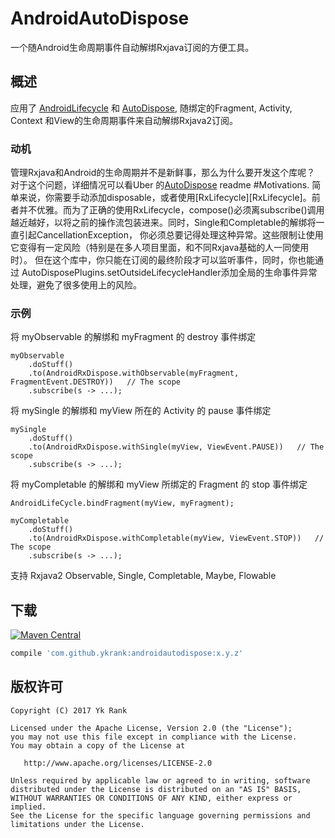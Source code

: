 ﻿# AndroidAutoDispose
一个随Android生命周期事件自动解绑Rxjava订阅的方便工具。

概述
--------
应用了 [AndroidLifecycle][android-lifecycle] 和 [AutoDispose][autodispose], 随绑定的Fragment, Activity, Context 和View的生命周期事件来自动解绑Rxjava2订阅。

### 动机
管理Rxjava和Android的生命周期并不是新鲜事，那么为什么要开发这个库呢？
对于这个问题，详细情况可以看Uber 的[AutoDispose][autodispose] readme #Motivations.
简单来说，你需要手动添加disposable，或者使用[RxLifecycle][RxLifecycle]。前者并不优雅。而为了正确的使用RxLifecycle，compose()必须离subscribe()调用越近越好，以将之前的操作流包装进来。同时，Single和Completable的解绑将一直引起CancellationException， 你必须总要记得处理这种异常。这些限制让使用它变得有一定风险（特别是在多人项目里面，和不同Rxjava基础的人一同使用时）。
但在这个库中，你只能在订阅的最终阶段才可以监听事件，同时，你也能通过 AutoDisposePlugins.setOutsideLifecycleHandler添加全局的生命事件异常处理，避免了很多使用上的风险。

### 示例
将 myObservable 的解绑和 myFragment 的 destroy 事件绑定
```
myObservable
    .doStuff()
    .to(AndroidRxDispose.withObservable(myFragment, FragmentEvent.DESTROY))   // The scope
    .subscribe(s -> ...);
```

将 mySingle 的解绑和 myView 所在的 Activity 的 pause 事件绑定
```
mySingle
    .doStuff()
    .to(AndroidRxDispose.withSingle(myView, ViewEvent.PAUSE))   // The scope
    .subscribe(s -> ...);
```

将 myCompletable 的解绑和 myView 所绑定的 Fragment 的 stop 事件绑定
```
AndroidLifeCycle.bindFragment(myView, myFragment);

myCompletable
    .doStuff()
    .to(AndroidRxDispose.withCompletable(myView, ViewEvent.STOP))   // The scope
    .subscribe(s -> ...);
```

支持 Rxjava2 Observable, Single, Completable, Maybe, Flowable

下载
--------
[![Maven Central](https://img.shields.io/maven-central/v/com.github.ykrank/androidautodispose.svg)](https://mvnrepository.com/artifact/com.github.ykrank/androidautodispose)

```gradle
compile 'com.github.ykrank:androidautodispose:x.y.z'
```

版权许可
-------
    Copyright (C) 2017 Yk Rank

    Licensed under the Apache License, Version 2.0 (the "License");
    you may not use this file except in compliance with the License.
    You may obtain a copy of the License at

       http://www.apache.org/licenses/LICENSE-2.0

    Unless required by applicable law or agreed to in writing, software
    distributed under the License is distributed on an "AS IS" BASIS,
    WITHOUT WARRANTIES OR CONDITIONS OF ANY KIND, either express or implied.
    See the License for the specific language governing permissions and
    limitations under the License.

[android-lifecycle]: https://github.com/ykrank/AndroidLifeCycle
[autodispose]: https://github.com/uber/AutoDispose